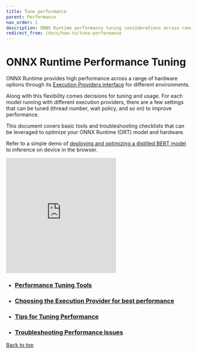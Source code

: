 ```yaml
---
title: Tune performance
parent: Performance
nav_order: 1
description: ONNX Runtime performance tuning considerations across range of hardware, execution providers, and multi-programming languages. ONNX Runtime performance tuning tools, tips, faqs, troubleshooting checklist, and other design considerations are given.
redirect_from: /docs/how-to/tune-performance
---
```

<div class="container">

# ONNX Runtime Performance Tuning

ONNX Runtime provides high performance across a range of hardware options through its [Execution Providers interface](../execution-providers) for different  environments.

Along with this flexibility comes decisions for tuning and usage. For each model running with different execution providers, there are a few settings that can be tuned (thread number, wait policy, and so on) to improve performance.

This document covers basic tools and troubleshooting checklists that can be leveraged to optimize your ONNX Runtime (ORT) model and hardware.

Refer to a simple demo of [deploying and optimizing a distilled BERT model](https://youtu.be/W_lUGPMW_Eg) to inference on device in the browser.



<iframe height="315" class="table-wrapper py px" src="https://www.youtube.com/embed/W_lUGPMW_Eg?rel=0" title="YouTube video player" frameborder="0" allow="accelerometer; autoplay; clipboard-write; encrypted-media; gyroscope; picture-in-picture" allowfullscreen=""></iframe>



- ### [Performance Tuning Tools](./performance-tuning-tools.md)
- ### [Choosing the Execution Provider for best performance](./choosing-execution-providers.md)

- ### [Tips for Tuning Performance](./tips-to-tune-performance.md)
- ### [Troubleshooting Performance Issues](./troubleshooting-performance-issues.md)



<p><a href="#" id="back-to-top">Back to top</a></p>

</div>